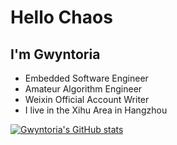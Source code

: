 # Hello Chaos

## I'm Gwyntoria

- Embedded Software Engineer
- Amateur Algorithm Engineer
- Weixin Official Account Writer
- I live in the Xihu Area in Hangzhou

[![Gwyntoria's GitHub stats](https://github-readme-stats.vercel.app/api?Gwyntoria=anuraghazra)](https://github.com/anuraghazra/github-readme-stats)

